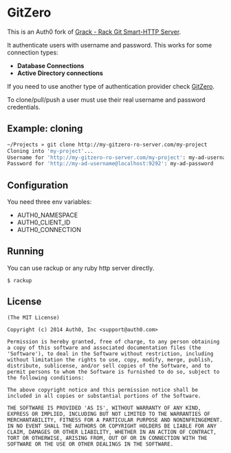 # GitZero

This is an Auth0 fork of [Grack - Rack Git Smart-HTTP Server](https://github.com/schacon/grack).

It authenticate users with username and password. This works for some connection types:

- __Database Connections__
- __Active Directory connections__

If you need to use another type of authentication provider check [GitZero](http://github.com/auth0/gitzero).

To clone/pull/push a user must use their real username and password credentials.

## Example: cloning

~~~bash
~/Projects » git clone http://my-gitzero-ro-server.com/my-project
Cloning into 'my-project'...
Username for 'http://my-gitzero-ro-server.com/my-project': my-ad-username
Password for 'http://my-ad-username@localhost:9292': my-ad-password
~~~

## Configuration

You need three env variables:

-  AUTH0_NAMESPACE
-  AUTH0_CLIENT_ID
-  AUTH0_CONNECTION

## Running

You can use rackup or any ruby http server directly.

```
$ rackup
```

## License

	(The MIT License)

	Copyright (c) 2014 Auth0, Inc <support@auth0.com>

	Permission is hereby granted, free of charge, to any person obtaining
	a copy of this software and associated documentation files (the
	'Software'), to deal in the Software without restriction, including
	without limitation the rights to use, copy, modify, merge, publish,
	distribute, sublicense, and/or sell copies of the Software, and to
	permit persons to whom the Software is furnished to do so, subject to
	the following conditions:

	The above copyright notice and this permission notice shall be
	included in all copies or substantial portions of the Software.

	THE SOFTWARE IS PROVIDED 'AS IS', WITHOUT WARRANTY OF ANY KIND,
	EXPRESS OR IMPLIED, INCLUDING BUT NOT LIMITED TO THE WARRANTIES OF
	MERCHANTABILITY, FITNESS FOR A PARTICULAR PURPOSE AND NONINFRINGEMENT.
	IN NO EVENT SHALL THE AUTHORS OR COPYRIGHT HOLDERS BE LIABLE FOR ANY
	CLAIM, DAMAGES OR OTHER LIABILITY, WHETHER IN AN ACTION OF CONTRACT,
	TORT OR OTHERWISE, ARISING FROM, OUT OF OR IN CONNECTION WITH THE
	SOFTWARE OR THE USE OR OTHER DEALINGS IN THE SOFTWARE.
